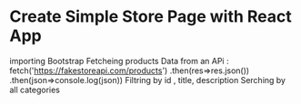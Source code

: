 #  Create Simple Store Page with  React App 
importing Bootstrap 
Fetcheing products Data from an  APi : 
   fetch('https://fakestoreapi.com/products')
            .then(res=>res.json())
            .then(json=>console.log(json))
Filtring by id , title, description
Serching by all categories 





